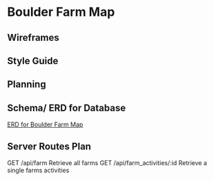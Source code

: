 # Boulder Farm Map



## Wireframes

## Style Guide

## Planning

## Schema/ ERD for Database
[ERD for Boulder Farm Map](https://www.lucidchart.com/invitations/accept/2e079e10-6dfd-4e47-aaea-8644f7cb805c)


## Server Routes Plan
GET /api/farm Retrieve all farms
GET /api/farm_activities/:id Retrieve a single farms activities





